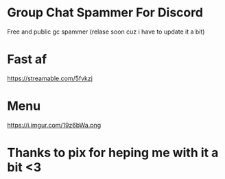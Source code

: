 # Group Chat Spammer For Discord

Free and public gc spammer (relase soon cuz i have to update it a bit)

# Fast af
https://streamable.com/5fvkzj

# Menu

https://i.imgur.com/19z6bWa.png

# Thanks to pix for heping me with it a bit <3
